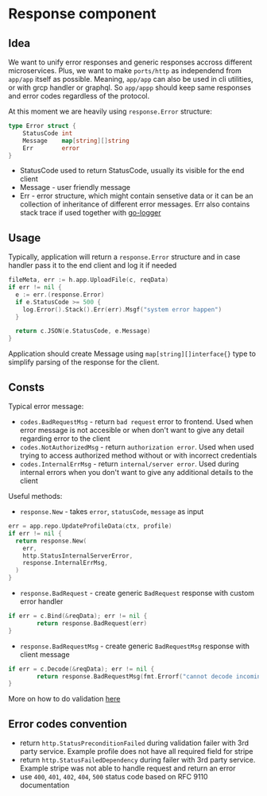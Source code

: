 # Response component

## Idea
We want to unify error responses and generic responses accross different microservices.
Plus, we want to make `ports/http` as independend from `app/app` itself as possible.
Meaning, `app/app` can also be used in cli utilities, or with grcp handler or graphql.
So `app/appp` should keep same responses and error codes regardless of the protocol.


At this moment we are heavily using `response.Error` structure:
```go
type Error struct {
	StatusCode int
	Message    map[string][]string
	Err        error
}
```

- StatusCode used to return StatusCode, usually its visible for the end client
- Message - user friendly message
- Err - error structure, which might contain sensetive data or it can be an collection of inheritance of different error messages. Err also contains stack trace if used together with [go-logger](https://github.com/webdevelop-pro/go-logger)


## Usage

Typically, application will return a `response.Error` structure and in case handler pass it to the end client and log it if needed

```go
fileMeta, err := h.app.UploadFile(c, reqData)
if err != nil {
  e := err.(response.Error)
  if e.StatusCode >= 500 {
    log.Error().Stack().Err(err).Msgf("system error happen")
  }

  return c.JSON(e.StatusCode, e.Message)
}
```

Application should create Message using `map[string][]interface{}` type to simplify parsing of the response for the client.

## Consts

Typical error message:
- `codes.BadRequestMsg` - return `bad request` error to frontend. Used when error message is not accesible or when don't want to give any detail regarding error to the client
- `codes.NotAuthorizedMsg` - return `authorization error`. Used when used trying to access authorized method without or with incorrect credentials
- `codes.InternalErrMsg` - return `internal/server error`. Used during internal errors when you don't want to give any additional details to the client

Useful methods:
- `response.New` - takes `error`, `statusCode`, `message` as input
```go
err = app.repo.UpdateProfileData(ctx, profile)
if err != nil {
  return response.New(
    err,
    http.StatusInternalServerError,
    response.InternalErrMsg,
  )
}
```

- `response.BadRequest` - create generic `BadRequest` response with custom error handler
```go
if err = c.Bind(&reqData); err != nil {
		return response.BadRequest(err)
}
```

- `response.BadRequestMsg` - create generic `BadRequestMsg` response with client message
```go
if err = c.Decode(&reqData); err != nil {
		return response.BadRequestMsg(fmt.Errorf("cannot decode incoming data"))
}
```

More on how to do validation [here](../validator)

## Error codes convention

- return `http.StatusPreconditionFailed` during validation failer with 3rd party service. Example profile does not have all required field for stripe
- return `http.StatusFailedDependency` during failer with 3rd party service. Example stripe was not able to handle request and return an error
- use `400`, `401`, `402`, `404`, `500` status code based on RFC 9110 documentation
